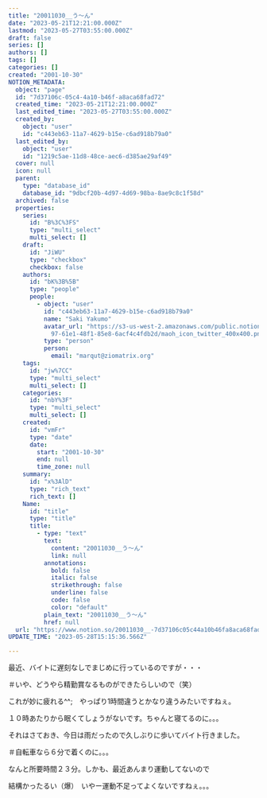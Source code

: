```yaml
---
title: "20011030__う～ん"
date: "2023-05-21T12:21:00.000Z"
lastmod: "2023-05-27T03:55:00.000Z"
draft: false
series: []
authors: []
tags: []
categories: []
created: "2001-10-30"
NOTION_METADATA:
  object: "page"
  id: "7d37106c-05c4-4a10-b46f-a8aca68fad72"
  created_time: "2023-05-21T12:21:00.000Z"
  last_edited_time: "2023-05-27T03:55:00.000Z"
  created_by:
    object: "user"
    id: "c443eb63-11a7-4629-b15e-c6ad918b79a0"
  last_edited_by:
    object: "user"
    id: "1219c5ae-11d8-48ce-aec6-d385ae29af49"
  cover: null
  icon: null
  parent:
    type: "database_id"
    database_id: "9dbcf20b-4d97-4d69-98ba-8ae9c8c1f58d"
  archived: false
  properties:
    series:
      id: "B%3C%3FS"
      type: "multi_select"
      multi_select: []
    draft:
      id: "JiWU"
      type: "checkbox"
      checkbox: false
    authors:
      id: "bK%3B%5B"
      type: "people"
      people:
        - object: "user"
          id: "c443eb63-11a7-4629-b15e-c6ad918b79a0"
          name: "Saki Yakumo"
          avatar_url: "https://s3-us-west-2.amazonaws.com/public.notion-static.com/3ad1c4\
            97-61e1-48f1-85e8-6acf4c4fdb2d/maoh_icon_twitter_400x400.png"
          type: "person"
          person:
            email: "marqut@ziomatrix.org"
    tags:
      id: "jw%7CC"
      type: "multi_select"
      multi_select: []
    categories:
      id: "nbY%3F"
      type: "multi_select"
      multi_select: []
    created:
      id: "vmFr"
      type: "date"
      date:
        start: "2001-10-30"
        end: null
        time_zone: null
    summary:
      id: "x%3AlD"
      type: "rich_text"
      rich_text: []
    Name:
      id: "title"
      type: "title"
      title:
        - type: "text"
          text:
            content: "20011030__う～ん"
            link: null
          annotations:
            bold: false
            italic: false
            strikethrough: false
            underline: false
            code: false
            color: "default"
          plain_text: "20011030__う～ん"
          href: null
  url: "https://www.notion.so/20011030__-7d37106c05c44a10b46fa8aca68fad72"
UPDATE_TIME: "2023-05-28T15:15:36.566Z"

---
```

<link rel="stylesheet" href="https://cdn.jsdelivr.net/npm/katex@0.16.2/dist/katex.min.css" integrity="sha384-bYdxxUwYipFNohQlHt0bjN/LCpueqWz13HufFEV1SUatKs1cm4L6fFgCi1jT643X" crossorigin="anonymous">


最近、バイトに遅刻なしでまじめに行っているのですが・・・


＃いや、どうやら精勤賞なるものができたらしいので（笑）


これが妙に疲れる^^;　やっぱり1時間違うとかなり違うみたいですねぇ。


１０時あたりから眠くてしょうがないです。ちゃんと寝てるのに。。。


それはさておき、今日は雨だったので久しぶりに歩いてバイト行きました。


＃自転車なら６分で着くのに。。。


なんと所要時間２３分。しかも、最近あんまり運動してないので


結構かったるい（爆）　いやー運動不足ってよくないですねぇ。。。


